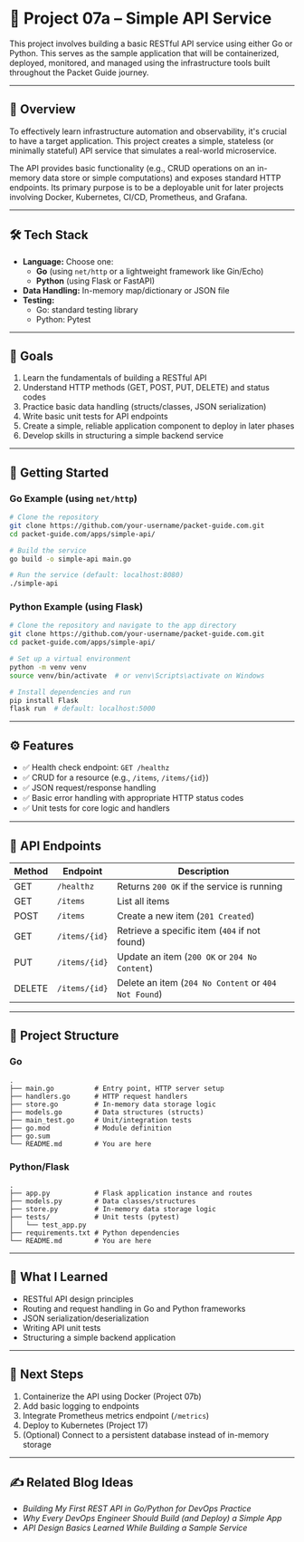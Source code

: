 # 📘 Project 07a – Simple API Service

This project involves building a basic RESTful API service using either Go or Python. This serves as the sample application that will be containerized, deployed, monitored, and managed using the infrastructure tools built throughout the Packet Guide journey.

---

## 🧭 Overview

To effectively learn infrastructure automation and observability, it's crucial to have a target application. This project creates a simple, stateless (or minimally stateful) API service that simulates a real-world microservice.

The API provides basic functionality (e.g., CRUD operations on an in-memory data store or simple computations) and exposes standard HTTP endpoints. Its primary purpose is to be a deployable unit for later projects involving Docker, Kubernetes, CI/CD, Prometheus, and Grafana.

---

## 🛠 Tech Stack

- **Language:** Choose one:
  - **Go** (using `net/http` or a lightweight framework like Gin/Echo)
  - **Python** (using Flask or FastAPI)
- **Data Handling:** In-memory map/dictionary or JSON file
- **Testing:**
  - Go: standard testing library
  - Python: Pytest

---

## 🎯 Goals

1. Learn the fundamentals of building a RESTful API
2. Understand HTTP methods (GET, POST, PUT, DELETE) and status codes
3. Practice basic data handling (structs/classes, JSON serialization)
4. Write basic unit tests for API endpoints
5. Create a simple, reliable application component to deploy in later phases
6. Develop skills in structuring a simple backend service

---

## 🚀 Getting Started

### Go Example (using `net/http`)

```bash
# Clone the repository
git clone https://github.com/your-username/packet-guide.com.git
cd packet-guide.com/apps/simple-api/

# Build the service
go build -o simple-api main.go

# Run the service (default: localhost:8080)
./simple-api
```

### Python Example (using Flask)

```bash
# Clone the repository and navigate to the app directory
git clone https://github.com/your-username/packet-guide.com.git
cd packet-guide.com/apps/simple-api/

# Set up a virtual environment
python -m venv venv
source venv/bin/activate  # or venv\Scripts\activate on Windows

# Install dependencies and run
pip install Flask
flask run  # default: localhost:5000
```

---

## ⚙️ Features

- ✅ Health check endpoint: `GET /healthz`
- ✅ CRUD for a resource (e.g., `/items`, `/items/{id}`)
- ✅ JSON request/response handling
- ✅ Basic error handling with appropriate HTTP status codes
- ✅ Unit tests for core logic and handlers

---

## 🧪 API Endpoints

| Method | Endpoint      | Description                                          |
| ------ | ------------- | ---------------------------------------------------- |
| GET    | `/healthz`    | Returns `200 OK` if the service is running           |
| GET    | `/items`      | List all items                                       |
| POST   | `/items`      | Create a new item (`201 Created`)                    |
| GET    | `/items/{id}` | Retrieve a specific item (`404` if not found)        |
| PUT    | `/items/{id}` | Update an item (`200 OK` or `204 No Content`)        |
| DELETE | `/items/{id}` | Delete an item (`204 No Content` or `404 Not Found`) |

---

## 📂 Project Structure

### Go

```text
.
├── main.go          # Entry point, HTTP server setup
├── handlers.go      # HTTP request handlers
├── store.go         # In-memory data storage logic
├── models.go        # Data structures (structs)
├── main_test.go     # Unit/integration tests
├── go.mod           # Module definition
├── go.sum
└── README.md        # You are here
```

### Python/Flask

```text
.
├── app.py           # Flask application instance and routes
├── models.py        # Data classes/structures
├── store.py         # In-memory data storage logic
├── tests/           # Unit tests (pytest)
│   └── test_app.py
├── requirements.txt # Python dependencies
└── README.md        # You are here
```

---

## 🧠 What I Learned

- RESTful API design principles
- Routing and request handling in Go and Python frameworks
- JSON serialization/deserialization
- Writing API unit tests
- Structuring a simple backend application

---

## 🔁 Next Steps

1. Containerize the API using Docker (Project 07b)
2. Add basic logging to endpoints
3. Integrate Prometheus metrics endpoint (`/metrics`)
4. Deploy to Kubernetes (Project 17)
5. (Optional) Connect to a persistent database instead of in-memory storage

---

## ✍️ Related Blog Ideas

- _Building My First REST API in Go/Python for DevOps Practice_
- _Why Every DevOps Engineer Should Build (and Deploy) a Simple App_
- _API Design Basics Learned While Building a Sample Service_
